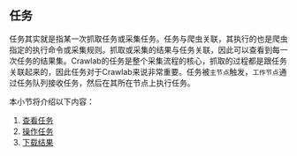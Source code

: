 ## 任务

任务其实就是指某一次抓取任务或采集任务。任务与爬虫关联，其执行的也是爬虫指定的执行命令或采集规则。抓取或采集的结果与任务关联，因此可以查看到每一次任务的结果集。Crawlab的任务是整个采集流程的核心，抓取的过程都是跟任务关联起来的，因此任务对于Crawlab来说非常重要。任务被`主节点`触发，`工作节点`通过任务队列接收任务，然后在其所在节点上执行任务。

本小节将介绍以下内容：
1. [查看任务](./View.md)
2. [操作任务](./Action.md)
3. [下载结果](./DownloadResults.md)
